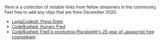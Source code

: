Here is a collection of notable links from fellow streamers in the community. Feel free to add any clips that are from December 2020.


- [LaylaCodesIt: Press Enter](https://www.twitch.tv/laylacodesit/clip/TastyCleverPeanutPogChamp)
- [CodeRushed: Hungry Fred](https://clips.twitch.tv/SparklingPiercingPlumberDoggo)
- [CodeRushed: Fred is promoting Pluralsight's 25 year of Javascript free courseware](https://clips.twitch.tv/ExpensiveSlipperyFiddleheadsNotLikeThis)


